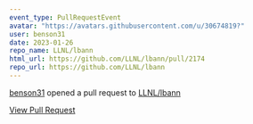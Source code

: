 ```yaml
---
event_type: PullRequestEvent
avatar: "https://avatars.githubusercontent.com/u/30674819?"
user: benson31
date: 2023-01-26
repo_name: LLNL/lbann
html_url: https://github.com/LLNL/lbann/pull/2174
repo_url: https://github.com/LLNL/lbann
---
```


<a href='https://github.com/benson31' target='_blank'>benson31</a> opened a pull request to <a href='https://github.com/LLNL/lbann' target='_blank'>LLNL/lbann</a>

<a href='https://github.com/LLNL/lbann/pull/2174' target='_blank'>View Pull Request</a>